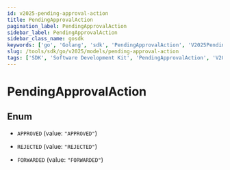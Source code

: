 ```yaml
---
id: v2025-pending-approval-action
title: PendingApprovalAction
pagination_label: PendingApprovalAction
sidebar_label: PendingApprovalAction
sidebar_class_name: gosdk
keywords: ['go', 'Golang', 'sdk', 'PendingApprovalAction', 'V2025PendingApprovalAction'] 
slug: /tools/sdk/go/v2025/models/pending-approval-action
tags: ['SDK', 'Software Development Kit', 'PendingApprovalAction', 'V2025PendingApprovalAction']
---
```


# PendingApprovalAction

## Enum


* `APPROVED` (value: `"APPROVED"`)

* `REJECTED` (value: `"REJECTED"`)

* `FORWARDED` (value: `"FORWARDED"`)


